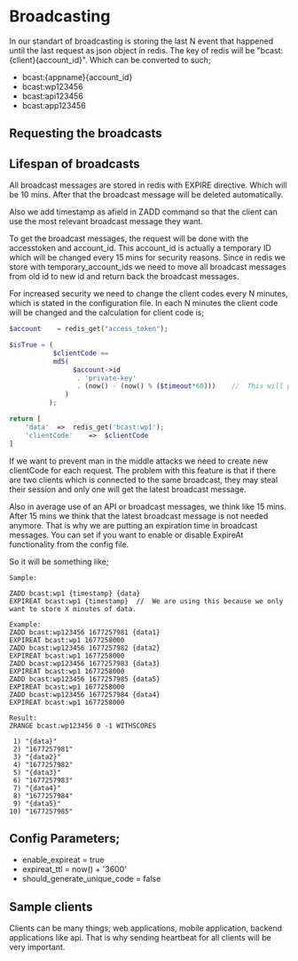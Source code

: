 # Broadcasting

In our standart of broadcasting is storing the last N event that happened until the last request as json object in redis.
The key of redis will be "bcast:{client}{account_id}". Which can be converted to such;

- bcast:{appname}{account_id}
- bcast:wp123456
- bcast:api123456
- bcast:app123456

## Requesting the broadcasts


## Lifespan of broadcasts
All broadcast messages are stored in redis with EXPIRE directive. Which will be 10 mins. After that the broadcast message
will be deleted automatically.

Also we add timestamp as afield in ZADD command so that the client can use the most relevant broadcast message they want.

To get the broadcast messages, the request will be done with the accesstoken and account_id. This account_id is actually
a temporary ID which will be changed every 15 mins for security reasons. Since in redis we store with temporary_account_ids
we need to move all broadcast messages from old id to new id and return back the broadcast messages.

For increased security we need to change the client codes every N minutes, which is stated in the configuration file.
In each N minutes the client code will be changed and the calculation for client code is;
```php
$account    = redis_get("access_token");

$isTrue = (
           $clientCode == 
           md5(
                $account->id
                 . 'private-key'
                 . (now() - (now() % ($timeout*60)))    //  This will give us the same number in each timeout windows. 
              )
          );

return [
    'data'  =>  redis_get('bcast:wp1');
    'clientCode'    =>  $clientCode
]
```

If we want to prevent man in the middle attacks we need to create new clientCode for each request. The problem with this
feature is that if there are two clients which is connected to the same broadcast, they may steal their session and only one
will get the latest broadcast message.

Also in average use of an API or broadcast messages, we think like 15 mins. After 15 mins we think that the latest broadcast 
message is not needed anymore. That is why we are putting an expiration time in broadcast messages. You can set if you
want to enable or disable ExpireAt functionality from the config file.

So it will be something like;
```
Sample:

ZADD bcast:wp1 {timestamp} {data}
EXPIREAT bcast:wp1 {timestamp}  //  We are using this because we only want to store X minutes of data.

Example:
ZADD bcast:wp123456 1677257981 {data1} 
EXPIREAT bcast:wp1 1677258000
ZADD bcast:wp123456 1677257982 {data2} 
EXPIREAT bcast:wp1 1677258000
ZADD bcast:wp123456 1677257983 {data3} 
EXPIREAT bcast:wp1 1677258000
ZADD bcast:wp123456 1677257985 {data5} 
EXPIREAT bcast:wp1 1677258000
ZADD bcast:wp123456 1677257984 {data4} 
EXPIREAT bcast:wp1 1677258000
```

```
Result:
ZRANGE bcast:wp123456 0 -1 WITHSCORES

 1) "{data}"
 2) "1677257981"
 3) "{data2}"
 4) "1677257982"
 5) "{data3}"
 6) "1677257983"
 7) "{data4}"
 8) "1677257984"
 9) "{data5}"
10) "1677257985"
```

## Config Parameters;

- enable_expireat = true
- expireat_ttl = now() + '3600'
- should_generate_unique_code = false

## Sample clients
Clients can be many things; web applications, mobile application, backend applications like api. That is why sending
heartbeat for all clients will be very important. 